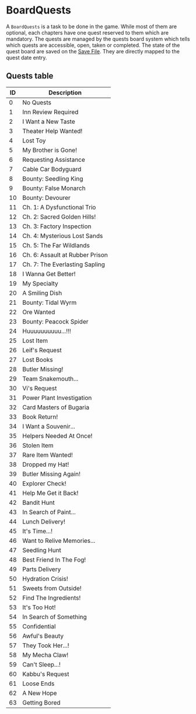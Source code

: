 # BoardQuests

A `BoardQuests` is a task to be done in the game. While most of them are optional, each chapters have one quest reserved to them which are mandatory. The quests are managed by the quests board system which tells which quests are accessible, open, taken or completed. The state of the quest board are saved on the [Save File](../Data%20format/Save%20File.md). They are directly mapped to the quest date entry.

## Quests table

|ID|Description|
|--|-----------|
|0|No Quests|
|1|Inn Review Required|
|2|I Want a New Taste|
|3|Theater Help Wanted!|
|4|Lost Toy|
|5|My Brother is Gone!|
|6|Requesting Assistance|
|7|Cable Car Bodyguard|
|8|Bounty: Seedling King|
|9|Bounty: False Monarch|
|10|Bounty: Devourer|
|11|Ch. 1: A Dysfunctional Trio|
|12|Ch. 2: Sacred Golden Hills!|
|13|Ch. 3: Factory Inspection|
|14|Ch. 4: Mysterious Lost Sands|
|15|Ch. 5: The Far Wildlands|
|16|Ch. 6: Assault at Rubber Prison|
|17|Ch. 7: The Everlasting Sapling|
|18|I Wanna Get Better!|
|19|My Specialty|
|20|A Smiling Dish|
|21|Bounty: Tidal Wyrm|
|22|Ore Wanted|
|23|Bounty: Peacock Spider|
|24|Huuuuuuuuuu...!!!|
|25|Lost Item|
|26|Leif's Request|
|27|Lost Books|
|28|Butler Missing!|
|29|Team Snakemouth...|
|30|Vi's Request|
|31|Power Plant Investigation|
|32|Card Masters of Bugaria|
|33|Book Return!|
|34|I Want a Souvenir...|
|35|Helpers Needed At Once!|
|36|Stolen Item|
|37|Rare Item Wanted!|
|38|Dropped my Hat!|
|39|Butler Missing Again!|
|40|Explorer Check!|
|41|Help Me Get it Back!|
|42|Bandit Hunt|
|43|In Search of Paint...|
|44|Lunch Delivery!|
|45|It's Time...!|
|46|Want to Relive Memories...|
|47|Seedling Hunt|
|48|Best Friend In The Fog!|
|49|Parts Delivery|
|50|Hydration Crisis!|
|51|Sweets from Outside!|
|52|Find The Ingredients!|
|53|It's Too Hot!|
|54|In Search of Something|
|55|Confidential|
|56|Awful's Beauty|
|57|They Took Her...!|
|58|My Mecha Claw!|
|59|Can't Sleep...!|
|60|Kabbu's Request|
|61|Loose Ends|
|62|A New Hope|
|63|Getting Bored|
